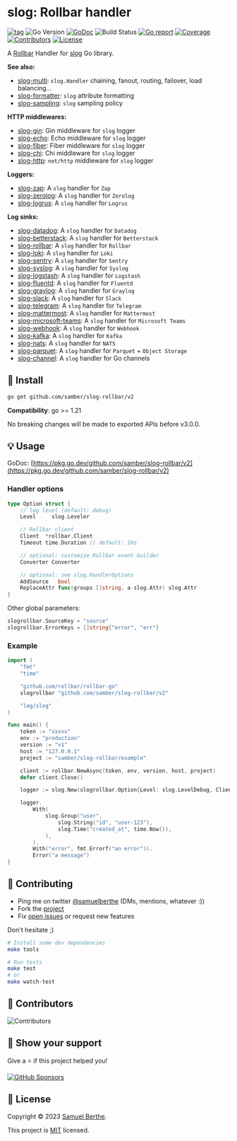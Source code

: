 
# slog: Rollbar handler

[![tag](https://img.shields.io/github/tag/samber/slog-rollbar.svg)](https://github.com/samber/slog-rollbar/releases)
![Go Version](https://img.shields.io/badge/Go-%3E%3D%201.21-%23007d9c)
[![GoDoc](https://godoc.org/github.com/samber/slog-rollbar?status.svg)](https://pkg.go.dev/github.com/samber/slog-rollbar)
![Build Status](https://github.com/samber/slog-rollbar/actions/workflows/test.yml/badge.svg)
[![Go report](https://goreportcard.com/badge/github.com/samber/slog-rollbar)](https://goreportcard.com/report/github.com/samber/slog-rollbar)
[![Coverage](https://img.shields.io/codecov/c/github/samber/slog-rollbar)](https://codecov.io/gh/samber/slog-rollbar)
[![Contributors](https://img.shields.io/github/contributors/samber/slog-rollbar)](https://github.com/samber/slog-rollbar/graphs/contributors)
[![License](https://img.shields.io/github/license/samber/slog-rollbar)](./LICENSE)

A [Rollbar](https://rollbar.com) Handler for [slog](https://pkg.go.dev/log/slog) Go library.

**See also:**

- [slog-multi](https://github.com/samber/slog-multi): `slog.Handler` chaining, fanout, routing, failover, load balancing...
- [slog-formatter](https://github.com/samber/slog-formatter): `slog` attribute formatting
- [slog-sampling](https://github.com/samber/slog-sampling): `slog` sampling policy

**HTTP middlewares:**

- [slog-gin](https://github.com/samber/slog-gin): Gin middleware for `slog` logger
- [slog-echo](https://github.com/samber/slog-echo): Echo middleware for `slog` logger
- [slog-fiber](https://github.com/samber/slog-fiber): Fiber middleware for `slog` logger
- [slog-chi](https://github.com/samber/slog-chi): Chi middleware for `slog` logger
- [slog-http](https://github.com/samber/slog-http): `net/http` middleware for `slog` logger

**Loggers:**

- [slog-zap](https://github.com/samber/slog-zap): A `slog` handler for `Zap`
- [slog-zerolog](https://github.com/samber/slog-zerolog): A `slog` handler for `Zerolog`
- [slog-logrus](https://github.com/samber/slog-logrus): A `slog` handler for `Logrus`

**Log sinks:**

- [slog-datadog](https://github.com/samber/slog-datadog): A `slog` handler for `Datadog`
- [slog-betterstack](https://github.com/samber/slog-betterstack): A `slog` handler for `Betterstack`
- [slog-rollbar](https://github.com/samber/slog-rollbar): A `slog` handler for `Rollbar`
- [slog-loki](https://github.com/samber/slog-loki): A `slog` handler for `Loki`
- [slog-sentry](https://github.com/samber/slog-sentry): A `slog` handler for `Sentry`
- [slog-syslog](https://github.com/samber/slog-syslog): A `slog` handler for `Syslog`
- [slog-logstash](https://github.com/samber/slog-logstash): A `slog` handler for `Logstash`
- [slog-fluentd](https://github.com/samber/slog-fluentd): A `slog` handler for `Fluentd`
- [slog-graylog](https://github.com/samber/slog-graylog): A `slog` handler for `Graylog`
- [slog-slack](https://github.com/samber/slog-slack): A `slog` handler for `Slack`
- [slog-telegram](https://github.com/samber/slog-telegram): A `slog` handler for `Telegram`
- [slog-mattermost](https://github.com/samber/slog-mattermost): A `slog` handler for `Mattermost`
- [slog-microsoft-teams](https://github.com/samber/slog-microsoft-teams): A `slog` handler for `Microsoft Teams`
- [slog-webhook](https://github.com/samber/slog-webhook): A `slog` handler for `Webhook`
- [slog-kafka](https://github.com/samber/slog-kafka): A `slog` handler for `Kafka`
- [slog-nats](https://github.com/samber/slog-nats): A `slog` handler for `NATS`
- [slog-parquet](https://github.com/samber/slog-parquet): A `slog` handler for `Parquet` + `Object Storage`
- [slog-channel](https://github.com/samber/slog-channel): A `slog` handler for Go channels

## 🚀 Install

```sh
go get github.com/samber/slog-rollbar/v2
```

**Compatibility**: go >= 1.21

No breaking changes will be made to exported APIs before v3.0.0.

## 💡 Usage

GoDoc: [https://pkg.go.dev/github.com/samber/slog-rollbar/v2](https://pkg.go.dev/github.com/samber/slog-rollbar/v2)

### Handler options

```go
type Option struct {
	// log level (default: debug)
	Level     slog.Leveler

	// Rollbar client
	Client  *rollbar.Client
	Timeout time.Duration // default: 10s

	// optional: customize Rollbar event builder
	Converter Converter

	// optional: see slog.HandlerOptions
	AddSource   bool
	ReplaceAttr func(groups []string, a slog.Attr) slog.Attr
}
```

Other global parameters:

```go
slogrollbar.SourceKey = "source"
slogrollbar.ErrorKeys = []string{"error", "err"}
```

### Example

```go
import (
	"fmt"
	"time"

	"github.com/rollbar/rollbar-go"
	slogrollbar "github.com/samber/slog-rollbar/v2"

	"log/slog"
)

func main() {
	token := "xxxxx"
	env := "production"
	version := "v1"
	host := "127.0.0.1"
	project := "samber/slog-rollbar/example"

	client := rollbar.NewAsync(token, env, version, host, project)
	defer client.Close()

	logger := slog.New(slogrollbar.Option{Level: slog.LevelDebug, Client: client}.NewRollbarHandler())

	logger.
		With(
			slog.Group("user",
				slog.String("id", "user-123"),
				slog.Time("created_at", time.Now()),
			),
		).
		With("error", fmt.Errorf("an error")).
		Error("a message")
}
```

## 🤝 Contributing

- Ping me on twitter [@samuelberthe](https://twitter.com/samuelberthe) (DMs, mentions, whatever :))
- Fork the [project](https://github.com/samber/slog-rollbar)
- Fix [open issues](https://github.com/samber/slog-rollbar/issues) or request new features

Don't hesitate ;)

```bash
# Install some dev dependencies
make tools

# Run tests
make test
# or
make watch-test
```

## 👤 Contributors

![Contributors](https://contrib.rocks/image?repo=samber/slog-rollbar)

## 💫 Show your support

Give a ⭐️ if this project helped you!

[![GitHub Sponsors](https://img.shields.io/github/sponsors/samber?style=for-the-badge)](https://github.com/sponsors/samber)

## 📝 License

Copyright © 2023 [Samuel Berthe](https://github.com/samber).

This project is [MIT](./LICENSE) licensed.
